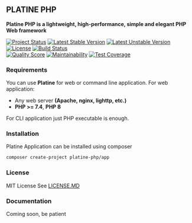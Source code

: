 ## PLATINE PHP
**Platine PHP is a lightweight, high-performance, simple and elegant PHP Web framework**

[![Project Status](http://opensource.box.com/badges/active.svg)](http://opensource.box.com/badges)
[![Latest Stable Version](https://poser.pugx.org/platine-php/app/v/stable)](https://packagist.org/packages/platine-php/app)
[![Latest Unstable Version](https://poser.pugx.org/platine-php/app/v/unstable)](https://packagist.org/packages/platine-php/app)
[![License](https://poser.pugx.org/platine-php/app/license)](https://packagist.org/packages/platine-php/app)
[![Build Status](https://img.shields.io/travis/platine-php/app/develop.svg?style=flat-square)](https://travis-ci.com/platine-php/app)  
[![Quality Score](https://img.shields.io/scrutinizer/g/platine-php/app.svg?style=flat-square)](https://scrutinizer-ci.com/g/platine-php/app)
[![Maintainability](https://api.codeclimate.com/v1/badges/837cde5fc5b07163aa58/maintainability)](https://codeclimate.com/github/platine-php/app/maintainability)
[![Test Coverage](https://api.codeclimate.com/v1/badges/837cde5fc5b07163aa58/test_coverage)](https://codeclimate.com/github/platine-php/app/test_coverage)

### Requirements 
You can use **Platine** for web or command line application. For web application: 
- Any web server **(Apache, nginx, lighttp, etc.)**
- **PHP >= 7.4**, **PHP 8** 

For CLI application just PHP executable is enough. 

### Installation
Platine Application can be installed using composer
```bash
composer create-project platine-php/app
```

### License
MIT License See [LICENSE.MD](LICENSE.MD)

### Documentation 
Coming soon, be patient
